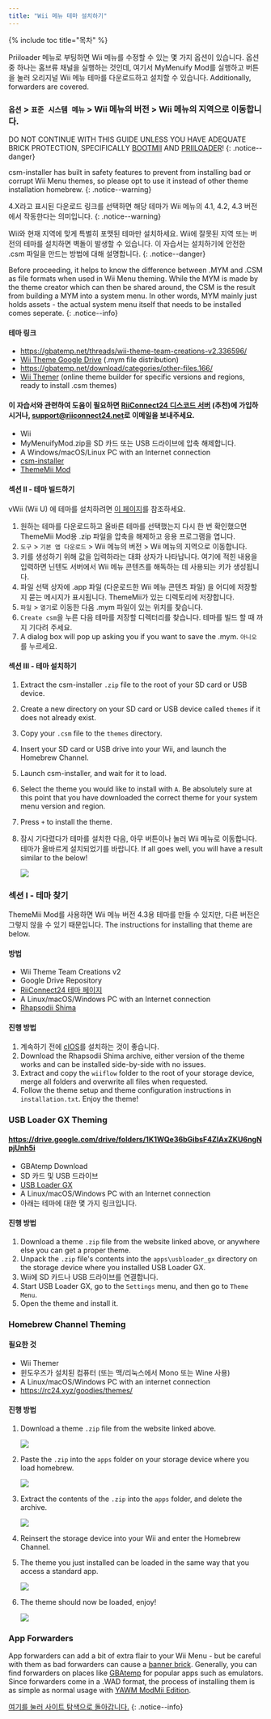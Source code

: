 ```yaml
---
title: "Wii 메뉴 테마 설치하기"
---
```


{% include toc title="목차" %}

Priiloader 메뉴로 부팅하면 Wii 메뉴를 수정할 수 있는 몇 가지 옵션이 있습니다. 옵션 중 하나는 홈브류 채널을 실행하는 것인데, 여기서 MyMenuify Mod를 실행하고 버튼을 눌러 오리지널 Wii 메뉴 테마를 다운로드하고 설치할 수 있습니다. Additionally, forwarders are covered.

### `옵션` > `표준 시스템 메뉴` > Wii 메뉴의 버전 > Wii 메뉴의 지역으로 이동합니다.

DO NOT CONTINUE WITH THIS GUIDE UNLESS YOU HAVE ADEQUATE BRICK PROTECTION, SPECIFICALLY [BOOTMII](bootmii) AND [PRIILOADER](priiloader)!
{: .notice--danger}

csm-installer has built in safety features to prevent from installing bad or corrupt Wii Menu themes, so please opt to use it instead of other theme installation homebrew.
{: .notice--warning}

4.X라고 표시된 다운로드 링크를 선택하면 해당 테마가 Wii 메뉴의 4.1, 4.2, 4.3 버전에서 작동한다는 의미입니다.
{: .notice--warning}

Wii와 현재 지역에 맞게 특별히 포맷된 테마만 설치하세요. Wii에 잘못된 지역 또는 버전의 테마를 설치하면 벽돌이 발생할 수 있습니다. 이 자습서는 설치하기에 안전한 .csm 파일을 만드는 방법에 대해 설명합니다.
{: .notice--danger}

Before proceeding, it helps to know the difference between .MYM and .CSM as file formats when used in Wii Menu theming. While the MYM is made by the theme creator which can then be shared around, the CSM is the result from building a MYM into a system menu. In other words, MYM mainly just holds assets - the actual system menu itself that needs to be installed comes seperate.
{: .notice--info}

#### 테마 링크

+ https://gbatemp.net/threads/wii-theme-team-creations-v2.336596/
+ [Wii Theme Google Drive](https://drive.google.com/drive/folders/1H8bKkZa5Nwy7tBmDvKEVXhoZStucpUr3) (.mym file distribution)
+ https://gbatemp.net/download/categories/other-files.166/
+ [Wii Themer](http://www.wiithemer.org/) (online theme builder for specific versions and regions, ready to install .csm themes)

#### 이 자습서와 관련하여 도움이 필요하면 [RiiConnect24 디스코드 서버](https://discord.gg/rc24) (추천)에 가입하시거나, [support@riiconnect24.net](mailto:support@riiconnect24.net)로 이메일을 보내주세요.

* Wii
* MyMenuifyMod.zip을 SD 카드 또는 USB 드라이브에 압축 해제합니다.
* A Windows/macOS/Linux PC with an Internet connection
* [csm-installer](https://oscwii.org/library/app/csm-installer)
* [ThemeMii Mod](/assets/files/New_ThemeMii_MOD.zip)

#### 섹션 II - 테마 빌드하기

vWii (Wii U) 에 테마를 설치하려면 [이 페이지](themes-vwii)를 참조하세요.

1. 원하는 테마를 다운로드하고 올바른 테마를 선택했는지 다시 한 번 확인했으면 ThemeMii Mod용 .zip 파일을 압축을 해제하고 응용 프로그램을 엽니다.
1. `도구` > `기본 앱 다운로드` > Wii 메뉴의 버전 > Wii 메뉴의 지역으로 이동합니다.
1. 키를 생성하기 위해 값을 입력하라는 대화 상자가 나타납니다. 여기에 적힌 내용을 입력하면 닌텐도 서버에서 Wii 메뉴 콘텐츠를 해독하는 데 사용되는 키가 생성됩니다.
1. 파일 선택 상자에 .app 파일 (다운로드한 Wii 메뉴 콘텐츠 파일) 을 어디에 저장할지 묻는 메시지가 표시됩니다. ThemeMii가 있는 디렉토리에 저장합니다.
1. `파일` > `열기`로 이동한 다음 .mym 파일이 있는 위치를 찾습니다.
1. `Create csm`을 누른 다음 테마를 저장할 디렉터리를 찾습니다. 테마를 빌드 할 때 까지 기다려 주세요.
1. A dialog box will pop up asking you if you want to save the .mym. `아니오`를 누르세요.

#### 섹션 III - 테마 설치하기

1. Extract the csm-installer `.zip` file to the root of your SD card or USB device.
1. Create a new directory on your SD card or USB device called `themes` if it does not already exist.
1. Copy your `.csm` file to the `themes` directory.
1. Insert your SD card or USB drive into your Wii, and launch the Homebrew Channel.
1. Launch csm-installer, and wait for it to load.
1. Select the theme you would like to install with `A`. Be absolutely sure at this point that you have downloaded the correct theme for your system menu version and region.
1. Press `+` to install the theme.
1. 잠시 기다렸다가 테마를 설치한 다음, 아무 버튼이나 눌러 Wii 메뉴로 이동합니다. 테마가 올바르게 설치되었기를 바랍니다. If all goes well, you will have a result similar to the below!

    ![](/images/themes/themed-wii-menu.png)

### 섹션 I - 테마 찾기

ThemeMii Mod를 사용하면 Wii 메뉴 버전 4.3용 테마를 만들 수 있지만, 다른 버전은 그렇지 않을 수 있기 때문입니다. The instructions for installing that theme are below.

#### 방법

* Wii Theme Team Creations v2
* Google Drive Repository
* [RiiConnect24 테마 페이지](wii-loaders#wiiflow-lite)
* A Linux/macOS/Windows PC with an Internet connection
* [Rhapsodii Shima](https://gbatemp.net/threads/rhapsodii-shima-5-4.555062/)

#### 진행 방법

1. 계속하기 전에 [cIOS](cios)를 설치하는 것이 좋습니다.
1. Download the Rhapsodii Shima archive, either version of the theme works and can be installed side-by-side with no issues.
1. Extract and copy the `wiiflow` folder to the root of your storage device, merge all folders and overwrite all files when requested.
1. Follow the theme setup and theme configuration instructions in `installation.txt`. Enjoy the theme!

### USB Loader GX Theming

#### https://drive.google.com/drive/folders/1K1WQe36bGibsF4ZlAxZKU6ngNpjUnh5i

* GBAtemp Download
* SD 카드 및 USB 드라이브
* [USB Loader GX](wii-loaders#usb-loader-gx)
* A Linux/macOS/Windows PC with an Internet connection
* 아래는 테마에 대한 몇 가지 링크입니다.

#### 진행 방법

1. Download a theme `.zip` file from the website linked above, or anywhere else you can get a proper theme.
1. Unpack the `.zip` file's contents into the `apps\usbloader_gx` directory on the storage device where you installed USB Loader GX.
1. Wii에 SD 카드나 USB 드라이브를 연결합니다.
1. Start USB Loader GX, go to the `Settings` menu, and then go to `Theme Menu`.
1. Open the theme and install it.

### Homebrew Channel Theming

#### 필요한 것

* Wii Themer
* 윈도우즈가 설치된 컴퓨터 (또는 맥/리눅스에서 Mono 또는 Wine 사용)
* A Linux/macOS/Windows PC with an internet connection
* https://rc24.xyz/goodies/themes/

#### 진행 방법

1. Download a theme `.zip` file from the website linked above.

    ![](/images/themes/homebrew-channel-example-theme.png)

1. Paste the `.zip` into the `apps` folder on your storage device where you load homebrew.

    ![](/images/themes/homebrew-channel-paste-zip.png)

1. Extract the contents of the `.zip` into the `apps` folder, and delete the archive.

    ![](/images/themes/homebrew-channel-extract-theme.png)

1. Reinsert the storage device into your Wii and enter the Homebrew Channel.
1. The theme you just installed can be loaded in the same way that you access a standard app.

    ![](/images/themes/homebrew-channel-load-theme.png)

1. The theme should now be loaded, enjoy!

    ![](/images/themes/homebrew-channel-theme-done.png)

### App Forwarders

App forwarders can add a bit of extra flair to your Wii Menu - but be careful with them as bad forwarders can cause a [banner brick](bricks#banner-brick). Generally, you can find forwarders on places like [GBAtemp](https://gbatemp.net/threads/wii-forwarder-repository.588781/) for popular apps such as emulators. Since forwarders come in a .WAD format, the process of installing them is as simple as normal usage with [YAWM ModMii Edition](yawmme).


[여기를 눌러 사이트 탐색으로 돌아갑니다.](site-navigation)
{: .notice--info}
